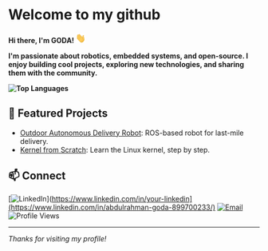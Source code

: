 # Welcome to my github
<h4>Hi there, I'm GODA! <img src="https://raw.githubusercontent.com/ABSphreak/ABSphreak/master/gifs/Hi.gif" width="20px" height="20px">

 

I'm passionate about robotics, embedded systems, and open-source. I enjoy building cool projects, exploring new technologies, and sharing them with the community.

![Top Languages](https://github-readme-stats-eight-theta.vercel.app/api/top-langs/?username=AbdulrahmanGODA&layout=compact&langs_count=8&theme=nightowl)
 

## 🚀 Featured Projects

- [Outdoor Autonomous Delivery Robot](https://github.com/AbdulrahmanGoda/Outdoor-Autonomous-Delivery-Robot): ROS-based robot for last-mile delivery.
- [Kernel from Scratch](https://github.com/AbdulrahmanGoda/Kernel-from-scratch): Learn the Linux kernel, step by step.
 
## 📫 Connect

[![LinkedIn](https://img.shields.io/badge/LinkedIn-blue?logo=linkedin)](https://www.linkedin.com/in/your-linkedin](https://www.linkedin.com/in/abdulrahman-goda-899700233/)
[![Email](https://img.shields.io/badge/Email-grey?logo=gmail)](mailto:abdulrahmangoda@gmail.com)
![Profile Views](https://komarev.com/ghpvc/?username=AbdulrahmanGODA&style=flat-square) 

---

*Thanks for visiting my profile!*

